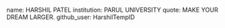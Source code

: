 name: HARSHIL PATEL
institution: PARUL UNIVERSITY
quote: MAKE YOUR DREAM LARGER.
github_user: HarshilTempID
